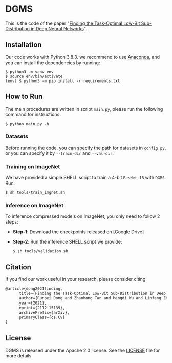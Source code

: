 # DGMS

This is the code of the paper "[Finding the Task-Optimal Low-Bit Sub-Distribution in Deep Neural Networks](https://arxiv.org/abs/2112.15139)".

## Installation

Our code works with Python 3.8.3. we recommend to use [Anaconda](https://www.anaconda.com/), and you can install the dependencies by running:

```shell
$ python3 -m venv env
$ source env/bin/activate
(env) $ python3 -m pip install -r requirements.txt
```

## How to Run

The main procedures are written in script `main.py`, please run the following command for instructions:

```shell
$ python main.py -h
```

### Datasets

Before running the code, you can specify the path for datasets in `config.py`, or you can specify it by `--train-dir` and `--val-dir`.

### Training on ImageNet

We have provided a simple SHELL script to train a 4-bit `ResNet-18` with `DGMS`. Run:

```shell
$ sh tools/train_imgnet.sh
```

### Inference on ImageNet

To inference compressed models on ImageNet, you only need to follow 2 steps:

* **Step-1**: Download the checkpoints released on [Google Drive]

* **Step-2**: Run the inference SHELL script we provide:

  ```shell
  $ sh tools/validation.sh
  ```

## Citation

If you find our work useful in your research, please consider citing:

```tex
@article{dong2021finding,
      title={Finding the Task-Optimal Low-Bit Sub-Distribution in Deep Neural Networks}, 
      author={Runpei Dong and Zhanhong Tan and Mengdi Wu and Linfeng Zhang and Kaisheng Ma},
      year={2021},
      eprint={2112.15139},
      archivePrefix={arXiv},
      primaryClass={cs.CV}
}
```

## License

DGMS is released under the Apache 2.0 license.  See the [LICENSE](./LICENSE) file for more details.
